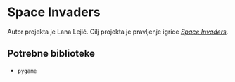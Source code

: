 # Space Invaders
Autor projekta je Lana Lejić. Cilj projekta je pravljenje igrice [*Space Invaders*](https://en.wikipedia.org/wiki/Space_Invaders).

## Potrebne biblioteke
- `pygame`
